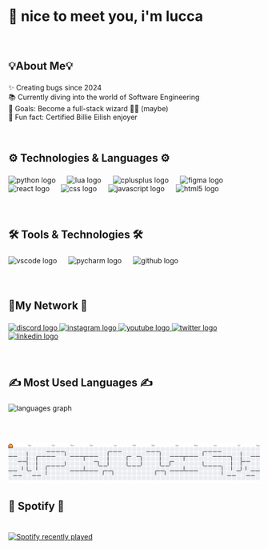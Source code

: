 <h1 align="left">👋 nice to meet you, i'm lucca</h1>

###

<br clear="both">

<h2 align="left">💡About Me💡</h2>

###

<p align="left">✨ Creating bugs since 2024  <br>📚 Currently diving into the world of Software Engineering<br>🎯 Goals: Become a full-stack wizard 🧙‍♂️ (maybe)  <br>🧊 Fun fact: Certified Billie Eilish enjoyer</p>

<br clear="both">

###

<h2 align="left">⚙️ Technologies & Languages ⚙️</h2>

###

<div align="left">
  <img src="https://cdn.jsdelivr.net/gh/devicons/devicon/icons/python/python-original.svg" height="50" alt="python logo"  />
  <img width="15" />
  <img src="https://cdn.jsdelivr.net/gh/devicons/devicon/icons/lua/lua-original.svg" height="50" alt="lua logo"  />
  <img width="15" />
  <img src="https://cdn.jsdelivr.net/gh/devicons/devicon/icons/cplusplus/cplusplus-original.svg" height="50" alt="cplusplus logo"  />
  <img width="15" />
  <img src="https://cdn.jsdelivr.net/gh/devicons/devicon/icons/figma/figma-original.svg" height="50" alt="figma logo"  />
  <img width="15" />
  <img src="https://cdn.jsdelivr.net/gh/devicons/devicon/icons/react/react-original.svg" height="50" alt="react logo"  />
  <img width="15" />
  <img src="https://cdn.jsdelivr.net/gh/devicons/devicon/icons/css3/css3-original.svg" height="50" alt="css logo"  />
  <img width="15" />
  <img src="https://cdn.jsdelivr.net/gh/devicons/devicon/icons/javascript/javascript-original.svg" height="50" alt="javascript logo"  />
  <img width="15" />
  <img src="https://cdn.jsdelivr.net/gh/devicons/devicon/icons/html5/html5-original.svg" height="50" alt="html5 logo"  />
</div>

###

<br clear="both">

<h2 align="left">🛠️ Tools & Technologies 🛠️</h2>

###

<div align="left">
  <img src="https://cdn.jsdelivr.net/gh/devicons/devicon/icons/vscode/vscode-original.svg" height="50" alt="vscode logo"  />
  <img width="15" />
  <img src="https://cdn.jsdelivr.net/gh/devicons/devicon/icons/pycharm/pycharm-original.svg" height="50" alt="pycharm logo"  />
  <img width="15" />
  <img src="https://cdn.jsdelivr.net/gh/devicons/devicon/icons/github/github-original.svg" height="50" alt="github logo"  />
</div>

###

<br clear="both">

<h2 align="left">💠My Network 💠</h2>

###

<div align="left">
  <a href="https://discord.gg/wwFv3gHAJN" target="_blank">
    <img src="https://raw.githubusercontent.com/maurodesouza/profile-readme-generator/master/src/assets/icons/social/discord/default.svg" width="65" height="50" alt="discord logo"  />
  </a>
  <a href="https://www.instagram.com/lugatriluga" target="_blank">
    <img src="https://raw.githubusercontent.com/maurodesouza/profile-readme-generator/master/src/assets/icons/social/instagram/default.svg" width="65" height="50" alt="instagram logo"  />
  </a>
  <a href="https://www.youtube.com/@LugaBeluga-i4u" target="_blank">
    <img src="https://raw.githubusercontent.com/maurodesouza/profile-readme-generator/master/src/assets/icons/social/youtube/default.svg" width="65" height="50" alt="youtube logo"  />
  </a>
  <a href="https://x.com/luk4_dev" target="_blank">
    <img src="https://raw.githubusercontent.com/maurodesouza/profile-readme-generator/master/src/assets/icons/social/twitter/default.svg" width="65" height="50" alt="twitter logo"  />
  </a>
  <a href="https://www.linkedin.com/in/lucca-locambo-003112378" target="_blank">
    <img src="https://raw.githubusercontent.com/maurodesouza/profile-readme-generator/master/src/assets/icons/social/linkedin/default.svg" width="65" height="50" alt="linkedin logo"  />
  </a>
</div>

###

<br clear="both">

<h2 align="left">✍️ Most Used Languages ✍️</h2>

###

<div align="left">
  <img src="https://github-readme-stats.vercel.app/api/top-langs?username=Lucca&locale=pt-br&hide_title=true&layout=compact&card_width=320&langs_count=6&theme=dracula&hide_border=true&order=2" height="150" alt="languages graph"  />
</div>

###

<br clear="both">

<h3 align="left"></h3>

###

<picture>
  <source media="(prefers-color-scheme: dark)" srcset="https://raw.githubusercontent.com/Luk4Dev/Luk4Dev/output/pacman-contribution-graph-dark.svg">
  <source media="(prefers-color-scheme: light)" srcset="https://raw.githubusercontent.com/Luk4Dev/Luk4Dev/output/pacman-contribution-graph.svg">
  <img alt="pacman contribution graph" src="https://raw.githubusercontent.com/Luk4Dev/Luk4Dev/output/pacman-contribution-graph.svg">
</picture>

<br clear="both">

###

<h2 align="left">🎵 Spotify 🎵</h2>

###

<br clear="both">

<div align="left">
  <a href="https://open.spotify.com/user/i1vhd7hmykxthbjxya2wwlmj9">
    <img src="https://spotify-recently-played-readme.vercel.app/api?user=i1vhd7hmykxthbjxya2wwlmj9&count=3&unique=true" alt="Spotify recently played"  />
  </a>
</div>

###
